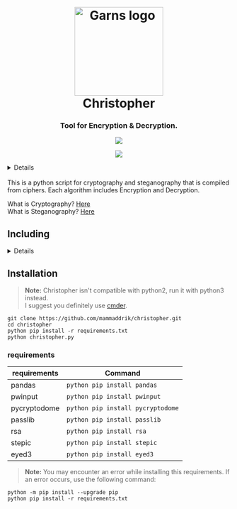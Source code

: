 <div id="top"></div>
<h1 align="center">
    <br>
    <a href="https://github.com/mammaddrik/christopher"><img src="https://i.postimg.cc/7h9CxC2V/christopher.png" alt="Garns logo" width="200" height="200"></a>
    <br>
    Christopher
    <br>
</h1>

<h3 align="center">Tool for Encryption & Decryption.</h3>

<p align="center">
    <a href="https://github.com/mammaddrik/christopher/releases">
    <img src="https://img.shields.io/github/release/mammaddrik/christopher.svg">
</p>

<p align="center">
    <img src="https://i.postimg.cc/Kjb1t7bF/christopher.png">
</p>

<details>
<summary>Contents</summary>

[Including](#Including)<br>
[Installation](#installation)<br>
[Usage](#usage)<br>
[License](#license)

</details>

<br>
This is a python script for cryptography and steganography that is compiled from ciphers. Each algorithm includes Encryption and Decryption.
<br>

What is Cryptography? [Here](https://en.wikipedia.org/wiki/Cryptography)<br>
What is Steganography? [Here](https://en.wikipedia.org/wiki/Steganography)

## Including
<details>

1. **Cryptography**
    - Atbash Cipher
    - Caesar Cipher
      - Encryption
      - Decryption
      - Crack
    - Affine Cipher
      - Encryption
      - Decryption
      - Crack
    - Vigenère Cipher
      - Encryption
      - Decryption
      - Crack
    - Revers Text
    - Play Fire Cipher
      - Encryption
      - Decryption
    - Rail Fence Cipher
      - Encryption
      - Decryption
      - Crack
    - Scytale Cipher
      - Encryption
      - Decryption
    - Polybius Square
      - Encryption
      - Decryption
    - Columnar Cipher
      - Encryption
      - Decryption
      - Crack
    - Simple Substitution Cipher
      - Encryption
      - Decryption
      - Crack
    - Baconian Cipher
    - Morse Code
    - Rot13 Cipher
    - One-Time Pad Cipher
      - Encryption
      - Decryption
    - Hash Function
      - Hash Generator
        - MD2
        - MD4
        - MD5
        - SHA1
        - SHA224
        - SHA256
        - SHA384
        - SHA512
        - sha3-224
        - sha3-256
        - sha3-384
        - sha3-512
        - shake-128
        - shake-256
        - blake2b
        - blake2s
        - NTLM
        - adler32
        - crc32
      - Hash Cracker
        - md5
        - sha1
        - sha256
        - sha384
        - sha512
      - Hash Identifier
    - Enigma Machine
    - AES(CBC)
      - Encryption
      - Decryption
    - Public Key Cipher
      - Encryption
      - Decryption
    - RSA
      - Encryption
      - Decryption
2. **Steganography**
    - Image
      - Encryption
      - Decryption
    - Audio
      - Encryption
      - Decryption
3. **Tools**
    - Password List
      - All Situations
      - Custom
    - Password Manager
      - Encryption
      - Decryption
      - Create CSV file
      - Add
      - Edit
      - Delete
    - Password generator
    - Frequency Analysis
</details>

## Installation
> **Note:** Christopher isn't compatible with python2, run it with python3 instead.<br>
> I suggest you definitely use [cmder](https://cmder.app/).
```
git clone https://github.com/mammaddrik/christopher.git
cd christopher
python pip install -r requirements.txt
python christopher.py
```
### requirements
| **requirements**  | **Command**  |
| ------------- | ------------- |
| pandas  | `python pip install pandas`  |
| pwinput  | `python pip install pwinput`  |
| pycryptodome  | `python pip install pycryptodome`  |
| passlib  | `python pip install passlib`  |
| rsa  | `python pip install rsa`  |
| stepic  | `python pip install stepic`  |
| eyed3  | `python pip install eyed3`  |

> **Note:** You may encounter an error while installing this requirements. If an error occurs, use the following command:
```
python -m pip install --upgrade pip
python pip install -r requirements.txt
```